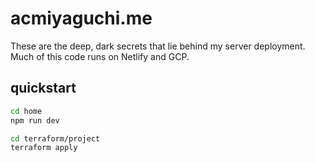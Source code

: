 # acmiyaguchi.me

These are the deep, dark secrets that lie behind my server deployment. Much of
this code runs on Netlify and GCP.

## quickstart

```bash
cd home
npm run dev

cd terraform/project
terraform apply
```
